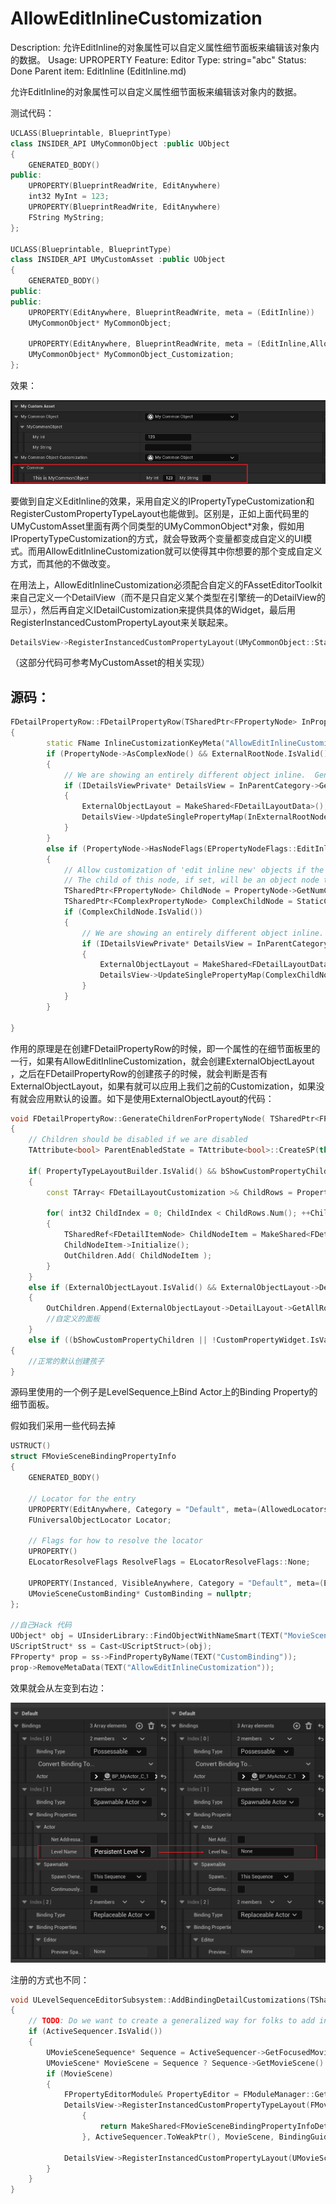 # AllowEditInlineCustomization

Description: 允许EditInline的对象属性可以自定义属性细节面板来编辑该对象内的数据。
Usage: UPROPERTY
Feature: Editor
Type: string="abc"
Status: Done
Parent item: EditInline (EditInline.md)

允许EditInline的对象属性可以自定义属性细节面板来编辑该对象内的数据。

测试代码：

```cpp
UCLASS(Blueprintable, BlueprintType)
class INSIDER_API UMyCommonObject :public UObject
{
	GENERATED_BODY()
public:
	UPROPERTY(BlueprintReadWrite, EditAnywhere)
	int32 MyInt = 123;
	UPROPERTY(BlueprintReadWrite, EditAnywhere)
	FString MyString;
};

UCLASS(Blueprintable, BlueprintType)
class INSIDER_API UMyCustomAsset :public UObject
{
	GENERATED_BODY()
public:
public:
	UPROPERTY(EditAnywhere, BlueprintReadWrite, meta = (EditInline))
	UMyCommonObject* MyCommonObject;

	UPROPERTY(EditAnywhere, BlueprintReadWrite, meta = (EditInline,AllowEditInlineCustomization))
	UMyCommonObject* MyCommonObject_Customization;
};

```

效果：

![Untitled](AllowEditInlineCustomization/Untitled.png)

要做到自定义EditInline的效果，采用自定义的IPropertyTypeCustomization和RegisterCustomPropertyTypeLayout也能做到。区别是，正如上面代码里的UMyCustomAsset里面有两个同类型的UMyCommonObject*对象，假如用IPropertyTypeCustomization的方式，就会导致两个变量都变成自定义的UI模式。而用AllowEditInlineCustomization就可以使得其中你想要的那个变成自定义方式，而其他的不做改变。

在用法上，AllowEditInlineCustomization必须配合自定义的FAssetEditorToolkit来自己定义一个DetailView（而不是只自定义某个类型在引擎统一的DetailView的显示），然后再自定义IDetailCustomization来提供具体的Widget，最后用RegisterInstancedCustomPropertyLayout来关联起来。

```cpp
DetailsView->RegisterInstancedCustomPropertyLayout(UMyCommonObject::StaticClass(),FOnGetDetailCustomizationInstance::CreateStatic(&FMyCommonObjectDetailsCustomization::MakeInstance));
```

（这部分代码可参考MyCustomAsset的相关实现）

## 源码：

```cpp
FDetailPropertyRow::FDetailPropertyRow(TSharedPtr<FPropertyNode> InPropertyNode, TSharedRef<FDetailCategoryImpl> InParentCategory, TSharedPtr<FComplexPropertyNode> InExternalRootNode)
{
		static FName InlineCustomizationKeyMeta("AllowEditInlineCustomization");
		if (PropertyNode->AsComplexNode() && ExternalRootNode.IsValid()) // AsComplexNode works both for objects and structs
		{
			// We are showing an entirely different object inline.  Generate a layout for it now.
			if (IDetailsViewPrivate* DetailsView = InParentCategory->GetDetailsView())
			{
				ExternalObjectLayout = MakeShared<FDetailLayoutData>();
				DetailsView->UpdateSinglePropertyMap(InExternalRootNode, *ExternalObjectLayout, true);
			}
		}
		else if (PropertyNode->HasNodeFlags(EPropertyNodeFlags::EditInlineNew) && PropertyNode->GetProperty()->HasMetaData(InlineCustomizationKeyMeta))
		{
			// Allow customization of 'edit inline new' objects if the metadata key has been specified.
			// The child of this node, if set, will be an object node that we will want to treat as an 'external object layout'
			TSharedPtr<FPropertyNode> ChildNode = PropertyNode->GetNumChildNodes() > 0 ? PropertyNode->GetChildNode(0) : nullptr;
			TSharedPtr<FComplexPropertyNode> ComplexChildNode = StaticCastSharedPtr<FComplexPropertyNode>(ChildNode);
			if (ComplexChildNode.IsValid())
			{
				// We are showing an entirely different object inline.  Generate a layout for it now.
				if (IDetailsViewPrivate* DetailsView = InParentCategory->GetDetailsView())
				{
					ExternalObjectLayout = MakeShared<FDetailLayoutData>();
					DetailsView->UpdateSinglePropertyMap(ComplexChildNode, *ExternalObjectLayout, true);
				}
			}
		}
		
}
```

作用的原理是在创建FDetailPropertyRow的时候，即一个属性的在细节面板里的一行，如果有AllowEditInlineCustomization，就会创建ExternalObjectLayout ，之后在FDetailPropertyRow的创建孩子的时候，就会判断是否有ExternalObjectLayout，如果有就可以应用上我们之前的Customization，如果没有就会应用默认的设置。如下是使用ExternalObjectLayout的代码：

```cpp
void FDetailPropertyRow::GenerateChildrenForPropertyNode( TSharedPtr<FPropertyNode>& RootPropertyNode, FDetailNodeList& OutChildren )
{
	// Children should be disabled if we are disabled
	TAttribute<bool> ParentEnabledState = TAttribute<bool>::CreateSP(this, &FDetailPropertyRow::GetEnabledState);

	if( PropertyTypeLayoutBuilder.IsValid() && bShowCustomPropertyChildren )
	{
		const TArray< FDetailLayoutCustomization >& ChildRows = PropertyTypeLayoutBuilder->GetChildCustomizations();

		for( int32 ChildIndex = 0; ChildIndex < ChildRows.Num(); ++ChildIndex )
		{
			TSharedRef<FDetailItemNode> ChildNodeItem = MakeShared<FDetailItemNode>(ChildRows[ChildIndex], ParentCategory.Pin().ToSharedRef(), ParentEnabledState);
			ChildNodeItem->Initialize();
			OutChildren.Add( ChildNodeItem );
		}
	}
	else if (ExternalObjectLayout.IsValid() && ExternalObjectLayout->DetailLayout->HasDetails())
	{
		OutChildren.Append(ExternalObjectLayout->DetailLayout->GetAllRootTreeNodes());
		//自定义的面板
	}
	else if ((bShowCustomPropertyChildren || !CustomPropertyWidget.IsValid()) && RootPropertyNode->GetNumChildNodes() > 0)
{
	//正常的默认创建孩子
}
```

源码里使用的一个例子是LevelSequence上Bind Actor上的Binding Property的细节面板。

假如我们采用一些代码去掉

```cpp
USTRUCT()
struct FMovieSceneBindingPropertyInfo
{
	GENERATED_BODY()

	// Locator for the entry
	UPROPERTY(EditAnywhere, Category = "Default", meta=(AllowedLocators="Actor", DisplayName="Actor"))
	FUniversalObjectLocator Locator;

	// Flags for how to resolve the locator
	UPROPERTY()
	ELocatorResolveFlags ResolveFlags = ELocatorResolveFlags::None;

	UPROPERTY(Instanced, VisibleAnywhere, Category = "Default", meta=(EditInline, AllowEditInlineCustomization, DisplayName="Custom Binding Type"))
	UMovieSceneCustomBinding* CustomBinding = nullptr;
};

//自己Hack 代码
UObject* obj = UInsiderLibrary::FindObjectWithNameSmart(TEXT("MovieSceneBindingPropertyInfo"));
UScriptStruct* ss = Cast<UScriptStruct>(obj);
FProperty* prop = ss->FindPropertyByName(TEXT("CustomBinding"));
prop->RemoveMetaData(TEXT("AllowEditInlineCustomization"));
```

效果就会从左变到右边：

![Untitled](AllowEditInlineCustomization/Untitled%201.png)

注册的方式也不同：

```cpp
void ULevelSequenceEditorSubsystem::AddBindingDetailCustomizations(TSharedRef<IDetailsView> DetailsView, TSharedPtr<ISequencer> ActiveSequencer, FGuid BindingGuid)
{
	// TODO: Do we want to create a generalized way for folks to add instanced property layouts for other custom binding types so they can have access to sequencer context?
	if (ActiveSequencer.IsValid())
	{
		UMovieSceneSequence* Sequence = ActiveSequencer->GetFocusedMovieSceneSequence();
		UMovieScene* MovieScene = Sequence ? Sequence->GetMovieScene() : nullptr;
		if (MovieScene)
		{
			FPropertyEditorModule& PropertyEditor = FModuleManager::Get().LoadModuleChecked<FPropertyEditorModule>(TEXT("PropertyEditor"));
			DetailsView->RegisterInstancedCustomPropertyTypeLayout(FMovieSceneBindingPropertyInfo::StaticStruct()->GetFName(), FOnGetPropertyTypeCustomizationInstance::CreateLambda([](TWeakPtr<ISequencer> InSequencer, UMovieScene* InMovieScene, FGuid InBindingGuid, ULevelSequenceEditorSubsystem* LevelSequenceEditorSubsystem)
				{
					return MakeShared<FMovieSceneBindingPropertyInfoDetailCustomization>(InSequencer, InMovieScene, InBindingGuid, LevelSequenceEditorSubsystem);
				}, ActiveSequencer.ToWeakPtr(), MovieScene, BindingGuid, this));
			
			DetailsView->RegisterInstancedCustomPropertyLayout(UMovieSceneSpawnableActorBinding::StaticClass(), FOnGetDetailCustomizationInstance::CreateStatic(&FMovieSceneSpawnableActorBindingBaseCustomization::MakeInstance, ActiveSequencer.ToWeakPtr(), MovieScene, BindingGuid));
		}
	}
}
```